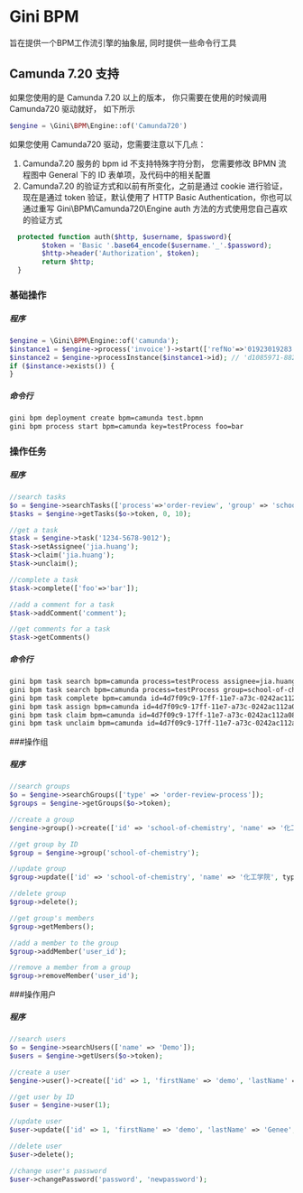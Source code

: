 # Gini BPM
旨在提供一个BPM工作流引擎的抽象层, 同时提供一些命令行工具

## Camunda 7.20 支持
如果您使用的是 Camunda 7.20 以上的版本， 你只需要在使用的时候调用 Camunda720 驱动就好， 如下所示
```php
$engine = \Gini\BPM\Engine::of('Camunda720')
```
如果您使用 Camunda720 驱动，您需要注意以下几点：
1. Camunda7.20 服务的 bpm id 不支持特殊字符分割， 您需要修改 BPMN 流程图中 General 下的 ID 表单项，及代码中的相关配置
2. Camunda7.20 的验证方式和以前有所变化，之前是通过 cookie 进行验证，现在是通过 token 验证，默认使用了 HTTP Basic Authentication，你也可以通过重写 Gini\BPM\Camunda720\Engine auth 方法的方式使用您自己喜欢的验证方式
```php
  protected function auth($http, $username, $password){
        $token = 'Basic '.base64_encode($username.'_'.$password);
        $http->header('Authorization', $token);
        return $http;
  }
```


### 基础操作
##### 程序
```php
$engine = \Gini\BPM\Engine::of('camunda');
$instance1 = $engine->process('invoice')->start(['refNo'=>'01923019283']);
$instance2 = $engine->processInstance($instance1->id); // 'd1085971-882d-11e6-819e-0242ac112a06'
if ($instance->exists()) {
}
```

##### 命令行
```bash
gini bpm deployment create bpm=camunda test.bpmn
gini bpm process start bpm=camunda key=testProcess foo=bar
```

### 操作任务
##### 程序
```php
//search tasks
$o = $engine->searchTasks(['process'=>'order-review', 'group' => 'school-of-chemistry']);
$tasks = $engine->getTasks($o->token, 0, 10);

//get a task
$task = $engine->task('1234-5678-9012');
$task->setAssignee('jia.huang');
$task->claim('jia.huang');
$task->unclaim();

//complete a task
$task->complete(['foo'=>'bar']);

//add a comment for a task
$task->addComment('comment');

//get comments for a task
$task->getComments()
```

##### 命令行
```bash
gini bpm task search bpm=camunda process=testProcess assignee=jia.huang
gini bpm task search bpm=camunda process=testProcess group=school-of-chemistry
gini bpm task complete bpm=camunda id=4d7f09c9-17ff-11e7-a73c-0242ac112a08 foo=bar
gini bpm task assign bpm=camunda id=4d7f09c9-17ff-11e7-a73c-0242ac112a08 to=jia.huang
gini bpm task claim bpm=camunda id=4d7f09c9-17ff-11e7-a73c-0242ac112a08 by=jia.huang
gini bpm task unclaim bpm=camunda id=4d7f09c9-17ff-11e7-a73c-0242ac112a08
```

###操作组
##### 程序
```php
//search groups
$o = $engine->searchGroups(['type' => 'order-review-process']);
$groups = $engine->getGroups($o->token);

//create a group
$engine->group()->create(['id' => 'school-of-chemistry', 'name' => '化工学院', type => 'order-review-process']);

//get group by ID
$group = $engine->group('school-of-chemistry');

//update group
$group->update(['id' => 'school-of-chemistry', 'name' => '化工学院', type => 'order-review-process']);

//delete group
$group->delete();

//get group's members
$group->getMembers();

//add a member to the group
$group->addMember('user_id');

//remove a member from a group
$group->removeMember('user_id');
```

###操作用户
##### 程序
```php
//search users
$o = $engine->searchUsers(['name' => 'Demo']);
$users = $engine->getUsers($o->token);

//create a user
$engine->user()->create(['id' => 1, 'firstName' => 'demo', 'lastName' => 'Genee', 'email' => 'demo@geneegroup.com', 'password' => 'password']);

//get user by ID
$user = $engine->user(1);

//update user
$user->update(['id' => 1, 'firstName' => 'demo', 'lastName' => 'Genee', 'email' => 'demo@geneegroup.com']);

//delete user
$user->delete();

//change user's password
$user->changePassword('password', 'newpassword');
```

